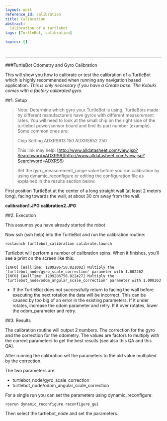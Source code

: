 ```yaml
---
layout: unit
reference_id: calibration
title: Calibration
abstract:
  Calibration of a turtlebot
tags: [TurtleBot, calibration]

topics: []

---
```


----

###TurtleBot Odometry and Gyro Calibration

This will show you how to calibrate or test the calibration of a TurtleBot which is highly recommended when running any navigation based application. *This is only necessary if you have a Create base. The Kobuki comes with a factory calibrated gyro.*

##1. Setup

>Note: Determine which gyro your TurtleBot is using, TurtleBots made by different manufacturers have gyros with different measurement rates. You will need to look at the small chip on the right side of the turtlebot power/sensor board and find its part number (example). Some common ones are:
> 
>	Chip		Setting
>	ADXRS613	150
>	ADXRS652	250
> 
>This link may help: [http://www.alldatasheet.com/view.jsp?Searchword=ADXRS6](http://www.alldatasheet.com/view.jsp?Searchword=ADXRS6)
> 
>Set the gyro_measurement_range value before you run calibration by using dynamic_reconfigure or editing the configuration file as explained in the results section below.
> 

First position TurtleBot at the center of a long straight wall (at least 2 meters long), facing towards the wall, at about 30 cm away from the wall.

**calibration1.JPG calibration2.JPG**

##2. Execution

This assumes you have already started the robot

Now ssh (ssh help) into the TurtleBot and run the calibration routine:

	roslaunch turtlebot_calibration calibrate.launch

Turtlebot will perform a number of calibration spins. When it finishes, you'll see a print on the screen like this:

	[INFO] [WallTime: 1299286750.821002] Multiply the 'turtlebot_node/gyro_scale_correction' parameter with 1.002262
	[INFO] [WallTime: 1299286750.822427] Multiply the 'turtlebot_node/odom_angular_scale_correction' parameter with 1.000263

* If the TurtleBot does not successfully return to facing the wall before executing the next rotation the data will be incorrect. This can be caused by too big of an error in the existing parameters. If it under rotates, increase the odom parameter and retry. If it over rotates, lower the odom_parameter and retry. 

##3. Results

The calibration routine will output 2 numbers. The correction for the gyro and the correction for the odometry. The values are factors to multiply with the current parameters to get the best results (see also this QA and this QA).

After running the calibration set the parameters to the old value multiplied by the correction.

The two parameters are:

* turtlebot_node/gyro_scale_correction
* turtlebot_node/odom_angular_scale_correction 

For a single run you can set the parameters using dynamic_reconfigure:

	rosrun dynamic_reconfigure reconfigure_gui 

Then select the turtlebot_node and set the parameters. 
